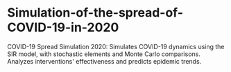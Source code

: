 # Simulation-of-the-spread-of-COVID-19-in-2020
COVID-19 Spread Simulation 2020: Simulates COVID-19 dynamics using the SIR model, with stochastic elements and Monte Carlo comparisons. Analyzes interventions' effectiveness and predicts epidemic trends.
